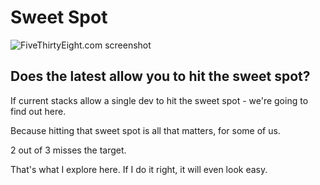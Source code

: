 # Sweet Spot

<img class="bordered" src="/_merged_assets/_static/images/webSweetSpot.svg" alt="FiveThirtyEight.com screenshot" />

## Does the latest allow you to hit the sweet spot?

If current stacks allow a single dev to hit the sweet spot - we're going to find out here.

Because hitting that sweet spot is all that matters, for some of us. 

2 out of 3 misses the target. 

That's what I explore here. If I do it right, it will even look easy.